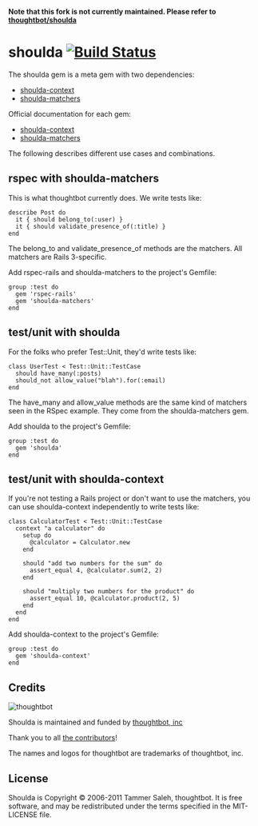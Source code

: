 **Note that this fork is not currently maintained.  Please refer to [thoughtbot/shoulda](https://github.com/thoughtbot/shoulda)**

# shoulda [![Build Status](https://secure.travis-ci.org/thoughtbot/shoulda.png)](http://travis-ci.org/thoughtbot/shoulda)

The shoulda gem is a meta gem with two dependencies:

* [shoulda-context](https://github.com/thoughtbot/shoulda-context)
* [shoulda-matchers](https://github.com/thoughtbot/shoulda-matchers)

Official documentation for each gem:

* [shoulda-context](http://rubydoc.info/github/thoughtbot/shoulda-context/master/frames)
* [shoulda-matchers](http://rubydoc.info/github/thoughtbot/shoulda-matchers/master/frames)

The following describes different use cases and combinations.

rspec with shoulda-matchers
---------------------------

This is what thoughtbot currently does. We write tests like:

    describe Post do
      it { should belong_to(:user) }
      it { should validate_presence_of(:title) }
    end

The belong_to and validate_presence_of methods are the matchers.
All matchers are Rails 3-specific.

Add rspec-rails and shoulda-matchers to the project's Gemfile:

    group :test do
      gem 'rspec-rails'
      gem 'shoulda-matchers'
    end

test/unit with shoulda
----------------------

For the folks who prefer Test::Unit, they'd write tests like:

    class UserTest < Test::Unit::TestCase
      should have_many(:posts)
      should_not allow_value("blah").for(:email)
    end

The have_many and allow_value methods are the same kind of matchers
seen in the RSpec example. They come from the shoulda-matchers gem.

Add shoulda to the project's Gemfile:

    group :test do
      gem 'shoulda'
    end

test/unit with shoulda-context
------------------------------

If you're not testing a Rails project or don't want to use the matchers,
you can use shoulda-context independently to write tests like:

    class CalculatorTest < Test::Unit::TestCase
      context "a calculator" do
        setup do
          @calculator = Calculator.new
        end

        should "add two numbers for the sum" do
          assert_equal 4, @calculator.sum(2, 2)
        end

        should "multiply two numbers for the product" do
          assert_equal 10, @calculator.product(2, 5)
        end
      end
    end

Add shoulda-context to the project's Gemfile:

    group :test do
      gem 'shoulda-context'
    end

Credits
-------

![thoughtbot](http://thoughtbot.com/images/tm/logo.png)

Shoulda is maintained and funded by [thoughtbot, inc](http://thoughtbot.com/community)

Thank you to all [the contributors](https://github.com/thoughtbot/shoulda/contributors)!

The names and logos for thoughtbot are trademarks of thoughtbot, inc.

License
-------

Shoulda is Copyright © 2006-2011 Tammer Saleh, thoughtbot. It is free software, and may be redistributed under the terms specified in the MIT-LICENSE file.
